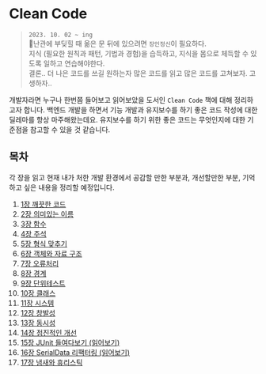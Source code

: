 # Clean Code

> `2023. 10. 02 ~ ing`  
난관에 부딪힐 때 옮은 문 뒤에 있으려면 `장인정신`이 필요하다.  
지식 (필요한 원칙과 패턴, 기법과 경험)을 습득하고, 지식을 몸으로 체득할 수 있도록 일하고 연습해야한다.  
결론.. 더 나은 코드를 쓰길 원하는자 많은 코드를 읽고 많은 코드를 고쳐보자. 고생하자..


개발자라면 누구나 한번쯤 들어보고 읽어보았을 도서인 `Clean Code` 책에 대해 정리하고자 합니다.
백엔드 개발을 하면서 기능 개발과 유지보수를 하기 좋은 코드 작성에 대한 딜레마를 항상 마주해왔는데요.
유지보수를 하기 위한 좋은 코드는 무엇인지에 대한 기준점을 참고할 수 있을 것 같습니다.

## 목차

각 장을 읽고 현재 내가 처한 개발 환경에서 공감할 만한 부분과, 개선할만한 부분, 기억하고 싶은 내용을 정리할 예정입니다.

1. [1장 깨끗한 코드]()
2. [2장 의미있는 이름]()
3. [3장 함수]()
4. [4장 주석]()
5. [5장 형식 맞추기]()
6. [6장 객체와 자료 구조]()
7. [7장 오류처리]()
8. [8장 경계]()
9. [9장 단위테스트]()
10. [10장 클래스]()
11. [11장 시스템]()
12. [12장 창발성]()
13. [13장 동시성]()
14. [14장 점진적인 개선]()
15. [15장 JUnit 들여다보기 (읽어보기)]()
16. [16장 SerialData 리팩터링 (읽어보기)]()
17. [17장 냄새와 휴리스틱]()